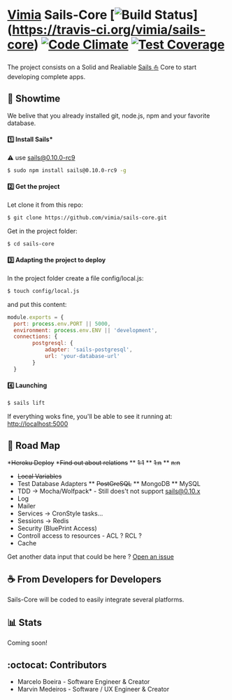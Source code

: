 [Vimia](https://site.vimia.cc) Sails-Core [![Build Status](https://travis-ci.org/vimia/sails-core.svg?branch=master)] (https://travis-ci.org/vimia/sails-core) [![Code Climate](https://codeclimate.com/github/vimia/sails-core.png)](https://codeclimate.com/github/vimia/sails-core) [![Test Coverage](https://codeclimate.com/github/vimia/sails-core.png)](https://codeclimate.com/github/vimia/sails-core)
=====

The project consists on a Solid and Realiable [Sails :boat:](http://sails.org) Core to start developing complete apps.


## :rocket: Showtime 

We belive that you already installed git, node.js, npm and your favorite database.


#### :one: Install Sails*

:warning: use sails@0.10.0-rc9 
```bash
$ sudo npm install sails@0.10.0-rc9 -g
```

#### :two: Get the project

Let clone it from this repo:
```bash
$ git clone https://github.com/vimia/sails-core.git
```
Get in the project folder:
```bash
$ cd sails-core
```

#### :three: Adapting the project to deploy 

In the project folder create a file config/local.js:
```bash
$ touch config/local.js
```
and put this content:

```javascript
module.exports = {
  port: process.env.PORT || 5000,
  environment: process.env.ENV || 'development',
  connections: {		
	  	postgresql: {
		    adapter: 'sails-postgresql',
 			url: 'your-database-url'
	  	}
  }
```

#### :four: Launching
```bash
$ sails lift
```

If everything woks fine, you'll be able to see it running at: [http://localhost:5000](http://localhost:5000)


## :metal: Road Map

*~~Heroku Deploy~~
*~~Find out about relations~~
	** ~~1:1~~
	** ~~1:n~~
	** ~~n:n~~
* ~~Local Variables~~
* Test Database Adapters
	** ~~PostGreSQL~~
	** MongoDB
	** MySQL	
* TDD -> Mocha/Wolfpack* - Still does't not support sails@0.10.x
* Log 
* Mailer
* Services -> CronStyle tasks... 
* Sessions -> Redis
* Security (BluePrint Access)
* Controll access to resources - ACL ? RCL ? 
* Cache 


Get another data input that could be here ? [Open an issue](https://github.com/vimia/sails-core/issues/new/)		

## :coffee: From Developers for Developers
	
Sails-Core will be coded to easily integrate several platforms.

## :bar_chart: Stats

Coming soon!

## :octocat: Contributors
	
* Marcelo Boeira - Software Engineer & Creator
* Marvin Medeiros - Software / UX Engineer & Creator
	




	